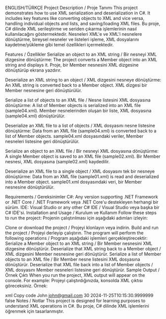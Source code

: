 ENGLISH/TÜRKÇE
Project Description / Proje Tanımı
This project demonstrates how to use XML serialization and deserialization in C#. It includes key features like converting objects to XML and vice versa, handling individual objects and lists, and saving/loading XML files.
Bu proje, C# dilinde XML serileştirme ve seriden çıkarma işlemlerinin nasıl kullanılacağını göstermektedir. Nesneleri XML'e ve XML'i nesnelere dönüştürme, bireysel nesneler ve listeleri işleme, XML dosyalarını kaydetme/yükleme gibi temel özellikleri içermektedir.

Features / Özellikler
Serialize an object to an XML string / Bir nesneyi XML dizgesine dönüştürme:
The project converts a Member object into an XML string and displays it.
Proje, bir Member nesnesini XML dizgesine dönüştürüp ekrana yazdırır.

Deserialize an XML string to an object / XML dizgesini nesneye dönüştürme:
An XML string is converted back to a Member object.
XML dizgesi bir Member nesnesine geri dönüştürülür.

Serialize a list of objects to an XML file / Nesne listesini XML dosyasına dönüştürme:
A list of Member objects is serialized into an XML file (sample04.xml).
Member nesnelerinden oluşan bir liste, XML dosyasına (sample04.xml) dönüştürülür.

Deserialize an XML file to a list of objects / XML dosyasını nesne listesine dönüştürme:
Data from an XML file (sample04.xml) is converted back to a list of Member objects.
sample04.xml dosyasındaki veriler, Member nesneleri listesine geri dönüştürülür.

Serialize an object to an XML file / Bir nesneyi XML dosyasına dönüştürme:
A single Member object is saved to an XML file (sample02.xml).
Bir Member nesnesi, XML dosyasına (sample02.xml) kaydedilir.

Deserialize an XML file to a single object / XML dosyasını tek bir nesneye dönüştürme:
Data from an XML file (sample01.xml) is read and deserialized into a Member object.
sample01.xml dosyasındaki veri, bir Member nesnesine dönüştürülür.

Requirements / Gereksinimler
C#: Any version supporting .NET Framework or .NET Core / .NET Framework veya .NET Core'u destekleyen herhangi bir sürüm.
IDE: Visual Studio or any other C# IDE / Visual Studio veya başka bir C# IDE'si.
Installation and Usage / Kurulum ve Kullanım
Follow these steps to run the project:
Projenin çalıştırılması için aşağıdaki adımları izleyin:

Clone or download the project / Projeyi klonlayın veya indirin.
Build and run the project / Projeyi derleyip çalıştırın.
The program will perform the following operations / Program aşağıdaki işlemleri gerçekleştirecektir:
Serialize a Member object to an XML string / Bir Member nesnesini XML dizgesine dönüştürür.
Deserialize that XML string back to a Member object / XML dizgesini Member nesnesine geri dönüştürür.
Serialize a list of Member objects to an XML file / Bir Member nesne listesini XML dosyasına dönüştürür.
Deserialize that XML file back into a list of Member objects / XML dosyasını Member nesneleri listesine geri dönüştürür.
Sample Output / Örnek Çıktı
When you run the project, XML output will appear on the console. For example:
Projeyi çalıştırdığınızda, konsolda XML çıktısı göreceksiniz. Örnek:

xml
Copy code
<Member>
  <Name>John</Name>
  <Email>john@gmail.com</Email>
  <Age>30</Age>
  <RegistrationDate>2024-11-25T10:15:30.9999999</RegistrationDate>
  <IsActive>false</IsActive>
</Member>
Notes / Notlar
This project is designed for learning purposes to understand XML operations in C#.
Bu proje, C# dilinde XML işlemlerini öğrenmek için tasarlanmıştır.
